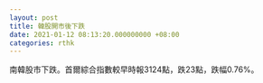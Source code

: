 ```yaml
---
layout: post
title: 韓股開市後下跌
date: 2021-01-12 08:13:20.000000000 +08:00
categories: rthk
---
```


南韓股市下跌。首爾綜合指數較早時報3124點，跌23點，跌幅0.76%。
